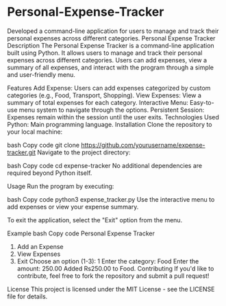# Personal-Expense-Tracker
Developed a command-line application for users to manage and track their personal expenses across different categories.
Personal Expense Tracker
Description
The Personal Expense Tracker is a command-line application built using Python. It allows users to manage and track their personal expenses across different categories. Users can add expenses, view a summary of all expenses, and interact with the program through a simple and user-friendly menu.

Features
Add Expense: Users can add expenses categorized by custom categories (e.g., Food, Transport, Shopping).
View Expenses: View a summary of total expenses for each category.
Interactive Menu: Easy-to-use menu system to navigate through the options.
Persistent Session: Expenses remain within the session until the user exits.
Technologies Used
Python: Main programming language.
Installation
Clone the repository to your local machine:

bash
Copy code
git clone https://github.com/yourusername/expense-tracker.git
Navigate to the project directory:

bash
Copy code
cd expense-tracker
No additional dependencies are required beyond Python itself.

Usage
Run the program by executing:

bash
Copy code
python3 expense_tracker.py
Use the interactive menu to add expenses or view your expense summary.

To exit the application, select the "Exit" option from the menu.

Example
bash
Copy code
Personal Expense Tracker
1. Add an Expense
2. View Expenses
3. Exit
Choose an option (1-3): 1
Enter the category: Food
Enter the amount: 250.00
Added Rs250.00 to Food.
Contributing
If you'd like to contribute, feel free to fork the repository and submit a pull request!

License
This project is licensed under the MIT License - see the LICENSE file for details.


